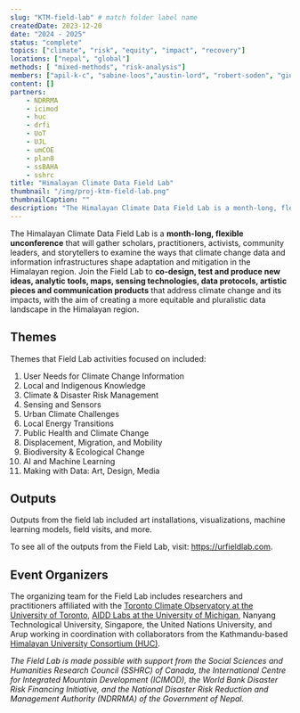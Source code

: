 ```yaml
---
slug: "KTM-field-lab" # match folder label name
createdDate: 2023-12-20
date: "2024 - 2025"
status: "complete"
topics: ["climate", "risk", "equity", "impact", "recovery"]
locations: ["nepal", "global"]
methods: [ "mixed-methods", "risk-analysis"]
members: ["apil-k-c", "sabine-loos","austin-lord", "robert-soden", "giuseppe-molinario", "karen-barns", "david-lallemant"] 
content: []
partners: 
    - NDRRMA
    - icimod
    - huc
    - drfi
    - UoT
    - UJL
    - umCOE
    - plan8
    - ssBAHA
    - sshrc
title: "Himalayan Climate Data Field Lab"
thumbnail: "/img/proj-ktm-field-lab.png"
thumbnailCaption: ""
description: "The Himalayan Climate Data Field Lab is a month-long, flexible unconference that will gather scholars, practitioners, activists, community leaders, and storytellers to examine the ways that climate change data and information infrastructures shape adaptation and mitigation in the Himalayan region. Join the Field Lab to co-design, test and produce new ideas, analytic tools, maps, sensing technologies, data protocols, artistic pieces and communication products that address climate change and its impacts, with the aim of creating a more equitable and pluralistic data landscape in the Himalayan region." 
---
```

The Himalayan Climate Data Field Lab is a **month-long, flexible unconference** that will gather scholars, practitioners, activists, community leaders, and storytellers to examine the ways that climate change data and information infrastructures shape adaptation and mitigation in the Himalayan region. Join the Field Lab to **co-design, test and produce new ideas, analytic tools, maps, sensing technologies, data protocols, artistic pieces and communication products** that address climate change and its impacts, with the aim of creating a more equitable and pluralistic data landscape in the Himalayan region.

## Themes
Themes that Field Lab activities focused on included:

1. User Needs for Climate Change Information
2. Local and Indigenous Knowledge
3. Climate & Disaster Risk Management 
4. Sensing and Sensors
5. Urban Climate Challenges
6. Local Energy Transitions
7. Public Health and Climate Change
8. Displacement, Migration, and Mobility
9. Biodiversity & Ecological Change
10. AI and Machine Learning
11. Making with Data: Art, Design, Media

## Outputs
Outputs from the field lab included art installations, visualizations, machine learning models, field visits, and more.

To see all of the outputs from the Field Lab, visit: https://urfieldlab.com.

## Event Organizers 

The organizing team for the Field Lab includes researchers and practitioners affiliated with the [Toronto Climate Observatory at the University of Toronto](https://www.climateobservatory.ca/team/), [AIDD Labs at the University of Michigan](https://disasterdata.engin.umich.edu/), Nanyang Technological University, Singapore, the United Nations University, and Arup working in coordination with collaborators from the Kathmandu-based [Himalayan University Consortium (HUC)](https://www.huc-hkh.org/).

_The Field Lab is made possible with support from the Social Sciences and Humanities Research Council (SSHRC) of Canada, the International Centre for Integrated Mountain Development (ICIMOD), the World Bank Disaster Risk Financing Initiative, and the National Disaster Risk Reduction and Management Authority (NDRRMA) of the Government of Nepal._